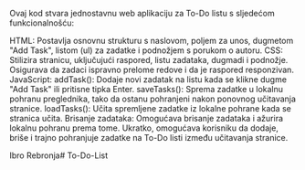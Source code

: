 Ovaj kod stvara jednostavnu web aplikaciju za To-Do listu s sljedećom funkcionalnošću:

HTML: Postavlja osnovnu strukturu s naslovom, poljem za unos, dugmetom "Add Task", listom (ul) za zadatke i podnožjem s porukom o autoru.
CSS: Stilizira stranicu, uključujući raspored, listu zadataka, dugmadi i podnožje. Osigurava da zadaci ispravno prelome redove i da je raspored responzivan.
JavaScript:
addTask(): Dodaje novi zadatak na listu kada se klikne dugme "Add Task" ili pritisne tipka Enter.
saveTasks(): Sprema zadatke u lokalnu pohranu preglednika, tako da ostanu pohranjeni nakon ponovnog učitavanja stranice.
loadTasks(): Učita spremljene zadatke iz lokalne pohrane kada se stranica učita.
Brisanje zadataka: Omogućava brisanje zadataka i ažurira lokalnu pohranu prema tome.
Ukratko, omogućava korisniku da dodaje, briše i trajno pohranjuje zadatke na To-Do listi između učitavanja stranice.


Ibro Rebronja# To-Do-List
